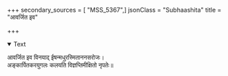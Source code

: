 +++
secondary_sources = [ "MSS_5367",]
jsonClass = "Subhaashita"
title = "आवर्जित इव"

+++

<details open><summary>Text</summary>

आवर्जित इव विनयाद् ईषन्मधुरस्मिताननसरोजः।  
अङ्कार्पितकरयुगलः कलयति विज्ञप्तिमीक्षितो नृपतेः॥
</details>
